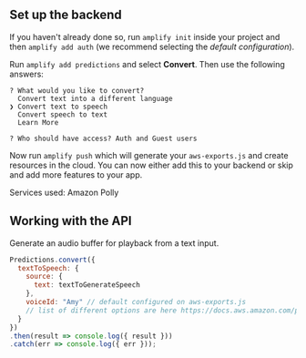 ## Set up the backend

If you haven't already done so, run `amplify init` inside your project and then `amplify add auth` (we recommend selecting the *default configuration*).

Run `amplify add predictions` and select **Convert**. Then use the following answers:

```console
? What would you like to convert? 
  Convert text into a different language 
❯ Convert text to speech 
  Convert speech to text 
  Learn More 

? Who should have access? Auth and Guest users
```

Now run `amplify push` which will generate your `aws-exports.js` and create resources in the cloud. You can now either add this to your backend or skip and add more features to your app.

Services used: Amazon Polly

## Working with the API

Generate an audio buffer for playback from a text input.

```javascript
Predictions.convert({
  textToSpeech: {
    source: {
      text: textToGenerateSpeech
    },
    voiceId: "Amy" // default configured on aws-exports.js 
    // list of different options are here https://docs.aws.amazon.com/polly/latest/dg/voicelist.html
  }
})
.then(result => console.log({ result }))
.catch(err => console.log({ err }));
```
